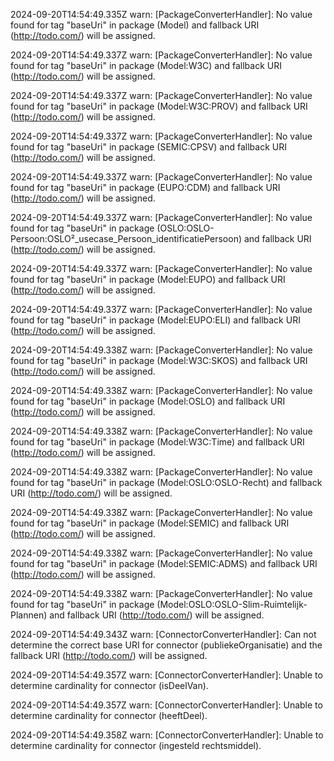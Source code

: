 2024-09-20T14:54:49.335Z warn: [PackageConverterHandler]: No value found for tag "baseUri" in package (Model) and fallback URI (http://todo.com/) will be assigned.

2024-09-20T14:54:49.337Z warn: [PackageConverterHandler]: No value found for tag "baseUri" in package (Model:W3C) and fallback URI (http://todo.com/) will be assigned.

2024-09-20T14:54:49.337Z warn: [PackageConverterHandler]: No value found for tag "baseUri" in package (Model:W3C:PROV) and fallback URI (http://todo.com/) will be assigned.

2024-09-20T14:54:49.337Z warn: [PackageConverterHandler]: No value found for tag "baseUri" in package (SEMIC:CPSV) and fallback URI (http://todo.com/) will be assigned.

2024-09-20T14:54:49.337Z warn: [PackageConverterHandler]: No value found for tag "baseUri" in package (EUPO:CDM) and fallback URI (http://todo.com/) will be assigned.

2024-09-20T14:54:49.337Z warn: [PackageConverterHandler]: No value found for tag "baseUri" in package (OSLO:OSLO-Persoon:OSLO²_usecase_Persoon_identificatiePersoon) and fallback URI (http://todo.com/) will be assigned.

2024-09-20T14:54:49.337Z warn: [PackageConverterHandler]: No value found for tag "baseUri" in package (Model:EUPO) and fallback URI (http://todo.com/) will be assigned.

2024-09-20T14:54:49.337Z warn: [PackageConverterHandler]: No value found for tag "baseUri" in package (Model:EUPO:ELI) and fallback URI (http://todo.com/) will be assigned.

2024-09-20T14:54:49.338Z warn: [PackageConverterHandler]: No value found for tag "baseUri" in package (Model:W3C:SKOS) and fallback URI (http://todo.com/) will be assigned.

2024-09-20T14:54:49.338Z warn: [PackageConverterHandler]: No value found for tag "baseUri" in package (Model:OSLO) and fallback URI (http://todo.com/) will be assigned.

2024-09-20T14:54:49.338Z warn: [PackageConverterHandler]: No value found for tag "baseUri" in package (Model:W3C:Time) and fallback URI (http://todo.com/) will be assigned.

2024-09-20T14:54:49.338Z warn: [PackageConverterHandler]: No value found for tag "baseUri" in package (Model:OSLO:OSLO-Recht) and fallback URI (http://todo.com/) will be assigned.

2024-09-20T14:54:49.338Z warn: [PackageConverterHandler]: No value found for tag "baseUri" in package (Model:SEMIC) and fallback URI (http://todo.com/) will be assigned.

2024-09-20T14:54:49.338Z warn: [PackageConverterHandler]: No value found for tag "baseUri" in package (Model:SEMIC:ADMS) and fallback URI (http://todo.com/) will be assigned.

2024-09-20T14:54:49.338Z warn: [PackageConverterHandler]: No value found for tag "baseUri" in package (Model:OSLO:OSLO-Slim-Ruimtelijk-Plannen) and fallback URI (http://todo.com/) will be assigned.

2024-09-20T14:54:49.343Z warn: [ConnectorConverterHandler]: Can not determine the correct base URI for connector (publiekeOrganisatie) and the fallback URI (http://todo.com/) will be assigned.

2024-09-20T14:54:49.357Z warn: [ConnectorConverterHandler]: Unable to determine cardinality for connector (isDeelVan).

2024-09-20T14:54:49.357Z warn: [ConnectorConverterHandler]: Unable to determine cardinality for connector (heeftDeel).

2024-09-20T14:54:49.358Z warn: [ConnectorConverterHandler]: Unable to determine cardinality for connector (ingesteld rechtsmiddel).

